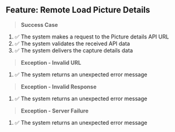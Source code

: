 ## Feature: Remote Load Picture Details

> **Success Case**
1. ✅ The system makes a request to the Picture details API URL
2. ✅ The system validates the received API data
3. ✅ The system delivers the capture details data

> **Exception - Invalid URL**
1. ✅ The system returns an unexpected error message

> **Exception - Invalid Response**
1. ✅ The system returns an unexpected error message

> **Exception - Server Failure**
1. ✅ The system returns an unexpected error message